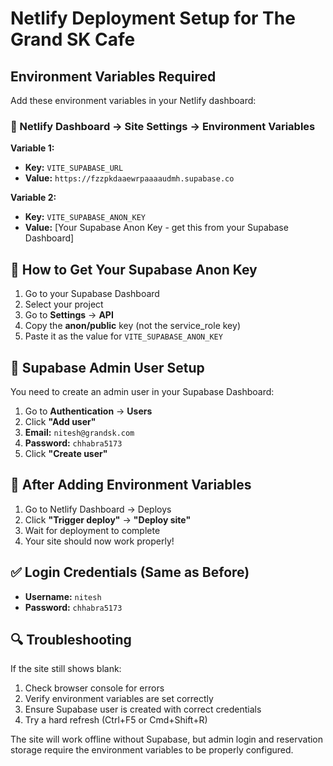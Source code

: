 # Netlify Deployment Setup for The Grand SK Cafe

## Environment Variables Required

Add these environment variables in your Netlify dashboard:

### 🔧 Netlify Dashboard → Site Settings → Environment Variables

**Variable 1:**
- **Key:** `VITE_SUPABASE_URL`
- **Value:** `https://fzzpkdaaewrpaaaaudmh.supabase.co`

**Variable 2:**
- **Key:** `VITE_SUPABASE_ANON_KEY`
- **Value:** [Your Supabase Anon Key - get this from your Supabase Dashboard]

## 📍 How to Get Your Supabase Anon Key

1. Go to your Supabase Dashboard
2. Select your project
3. Go to **Settings** → **API**
4. Copy the **anon/public** key (not the service_role key)
5. Paste it as the value for `VITE_SUPABASE_ANON_KEY`

## 🔐 Supabase Admin User Setup

You need to create an admin user in your Supabase Dashboard:

1. Go to **Authentication** → **Users**
2. Click **"Add user"**
3. **Email:** `nitesh@grandsk.com`
4. **Password:** `chhabra5173`
5. Click **"Create user"**

## 🚀 After Adding Environment Variables

1. Go to Netlify Dashboard → Deploys
2. Click **"Trigger deploy"** → **"Deploy site"**
3. Wait for deployment to complete
4. Your site should now work properly!

## ✅ Login Credentials (Same as Before)

- **Username:** `nitesh`
- **Password:** `chhabra5173`

## 🔍 Troubleshooting

If the site still shows blank:
1. Check browser console for errors
2. Verify environment variables are set correctly
3. Ensure Supabase user is created with correct credentials
4. Try a hard refresh (Ctrl+F5 or Cmd+Shift+R)

The site will work offline without Supabase, but admin login and reservation storage require the environment variables to be properly configured.